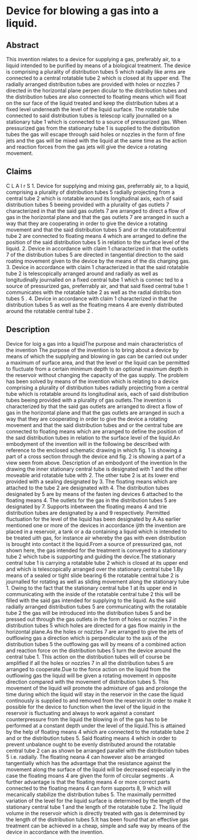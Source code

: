 # Device for blowing a gas into a liquid.

## Abstract
This invention relates to a device for supplying a gas, preferably air, to a liquid intended to be purified by means of a biological treatment. The device is comprising a plurality of distribution tubes 5 which radially like arms are connected to a central rotatable tube 2 which is closed at its upper end. The radially arranged distribution tubes are provided with holes or nozzles 7 directed in the horizontal plane perpen dicular to the distribution tubes and the distribution tubes are also connected to floating means which will float on the sur face of the liquid treated and keep the distribution tubes at a fixed level underneath the level of the liquid surface. The rotatable tube connected to said distribution tubes is telescop ically journalled on a stationary tube 1 which is connected to a source of pressurized gas. When pressurized gas from the stationary tube 1 is supplied to the distribution tubes the gas will escape through said holes or nozzles in the form of fine jets and the gas will be mixed with the liquid at the same time as the action and reaction forces from the gas jets will give the device a rotating movement.

## Claims
C L A I r S 1. Device for supplying and mixing gas, preferrably air, to a liquid, comprising a plurality of distribution tubes 5 radially projecting from a central tube 2 which is rotatable around its longitudinal axis, each of said distribution tubes 5 beeing provided with a plurality of gas outlets 7 characterized in that the said gas outlets 7 are arranged to direct a flow of gas in the horizontal plane and that the gas outlets 7 are arranged in such a way that they are cooperating in order to give the device a rotating movement and that the said distribution tubes 5 and or the rotatablfcentral tube 2 are connected to floating means 4 which are arranged to define the position of the said distribution tubes 5 in relation to the surface level of the liquid. 2. Device in accordance with claim 1 characterized in that the outlets 7 of the distribution tubes 5 are directed in tangential direction to the said roating movement given to the device by the means of the dis charging gas. 3. Device in accordance with claim 1 characterized in that the said rotatable tube 2 is telescopically arranged around and radially as well as longitudinally journalled on a fixed central tube 1 which is connec ted to a source of pressurized gas, preferrably air, and that said fixed central tube 1 communicates with the rotatable tube 2 as well as the radial distribu tion tubes 5 . 4. Device in accordance with claim 1 characterized in that the distribution tubes 5 as well as the floating means 4 are evenly distributed around the rotatable central tube 2 .

## Description
Device for loig a gas into a liquidThe purpose and main characteristics of the invention The purpose of the invention is to bring about a device by means of which the supplying and blowing in gas can be carried out under a maximum of surface area, and that the level or the liquid can be permitted to fluctuate from a certain minimum depth to an optional maximum depth in the reservoir without changing the capacity of the gas supply. The problem has been solved by means of the invention which is relating to a device comprising a plurality of distribution tubes radially projecting from a central tube which is rotatable around its longitudinal axis, each of said distribution tubes beeing provided with a plurality of gas outlets.The invention is characterized by that the said gas outlets are arranged to direct a flow of gas in the horizontal plane and that the gas outlets are arranged in such a way that they are cooperating in order to give the device a rotating movement and that the said distribution tubes and or the central tube are connected to floating means which are arranged to define the position of the said distribution tubes in relation to the surface level of the liquid.An embodyment of the invention will in the following be described with reference to the enclosed schematic drawing in which fig. 1 is showing a part of a cross section through the device and fig. 2 is showing a part of a view seen from above. Description of an embodyont of the invention In the drawing the inner stationary central tube is designated with 1 and the other moveable arid rotatable tube wlth 2. The other tube 2 is at its lower end provided with a sealing designated by 3. The floating means which are attached to the tube 2 are designated with 4. The distribution tubes designated by 5 are by means of the fasten ing devices 6 attached to the floating means 4. The outlets for the gas in the distribution tubes 5 are designated by 7. Supports inbetween the floating means 4 and trie distribution tubes are designated by a and 9 respectively. Permitted fluctuation for the level of the liquid has been designated by A.As earlier mentioned one or more of the devices in accordance ijith the invention are placed in a reservoir, a tank or a da containing a liquid which is intended to be treated uith gas, for instance air whereby the gas with even distribution is brought into contact it the liquid.From a source of pressurized gas, not shown here, the gas intended for the treatment is conveyed to a stationary tube 2 which tube is supporting and guiding the device.The stationary central tube 1 is carrying a rotatable tube 2 which is closed at its upper end and which is telescopically arranged over the stationary central tube 1.By means of a sealed or tight slide bearing 6 the rotatable central tube 2 is journalled for rotating as well as sliding movement along the stationary tube 1. Owing to the fact that the stationary central tube 1 at its upper end in communicating with the inside of the rotatable central tube 2 this will be filled with the said gas intended for supplying to the liquid. As the said radially arranged distribution tubes 5 are communicating with the rotatable tube 2 the gas will be introduced into the distribution tubes 5 and be pressed out through the gas outlets in the form of holes or nozzles 7 in the distribution tubes 5 which holes are directed for a gas flow mainly in the horizontal plane.As the holes or nozzles 7 are arranged to give the jets of outflowing gas a direction which is perpendicular to the axis of the distribution tubes 5 the outflowing gas will by means of a combined action and reaction force on the distribution tubes 5 turn the device around the central tube 1. This action on the distribution tubes will of course be amplified if all the holes or nozzles 7 in all the distribution tubes 5 are arranged to cooperate.Due to the force action on the liquid from the outfiowing gas the liquid will be given a rotating movement in opposite direction compared with the movement of distribution tubes 5. This movement of the liquid will promote the admixture of gas and prolonge the time during which the liquid will stay in the reservoir in the case the liquid continously is supplied to and removed from the reservoir.In order to make it possible for the device to function when the level of the liquid in the reservoir is fluctuating and always to work against a constant counterpressure from the liquid the blowing in of the gas has to be performed at a constant depth under the level of the liquid.This is attained by the help of floating means 4 which are connected to the rotatable tube 2 and or the distribution tubes 5. Said floating means 4 which in order to prevent unbalance ought to be evenly distributed around the rotatable central tube 2 can as shown be arranged parallel with the distribution tubes 5 i.e. radially. The floating neana 4 can however also be arranged tangentially which has the advantage that the resistance against the movement along the surface of the liquid will be decreased especially in the case the floating moans 4 are given the form of circular segments . A further advantage is that the floating means 4 or more correct parts connected to the floating means 4 can form supports 8, 9 which will mecanically stabilize the distribution tubes 5. The maximally permitted variation of the level for the liquid surface is determined by the length of the stationary central tube 1 and the length of the rotatable tube 2. The liquid volume in the reservoir which is directly treated with gas is determined by the length of the distribution tubes 5.It has been found that an effective gas treatment can be achieved in a cheap, simple and safe way by means of the device in accordance with the invention.